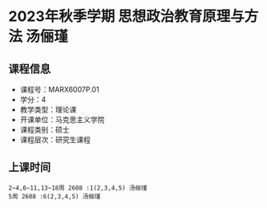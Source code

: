 # 2023年秋季学期 思想政治教育原理与方法 汤俪瑾






## 课程信息

- 课程号：MARX6007P.01
- 学分：4
- 教学类型：理论课
- 开课单位：马克思主义学院
- 课程类别：硕士
- 课程层次：研究生课程

## 上课时间

```
2~4,6~11,13~18周 2608 :1(2,3,4,5) 汤俪瑾
5周 2608 :6(2,3,4,5) 汤俪瑾
```

